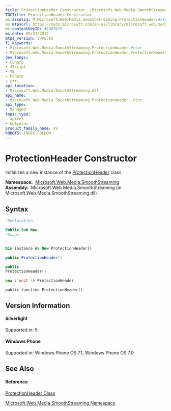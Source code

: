 ```yaml
---
title: ProtectionHeader Constructor  (Microsoft.Web.Media.SmoothStreaming)
TOCTitle: ProtectionHeader Constructor
ms:assetid: M:Microsoft.Web.Media.SmoothStreaming.ProtectionHeader.#ctor
ms:mtpsurl: https://msdn.microsoft.com/en-us/library/microsoft.web.media.smoothstreaming.protectionheader.protectionheader(v=VS.95)
ms:contentKeyID: 46307675
ms.date: 05/31/2012
mtps_version: v=VS.95
f1_keywords:
- Microsoft.Web.Media.SmoothStreaming.ProtectionHeader.#ctor
- Microsoft.Web.Media.SmoothStreaming.ProtectionHeader.ProtectionHeader
dev_langs:
- CSharp
- JScript
- VB
- FSharp
- c++
api_location:
- Microsoft.Web.Media.SmoothStreaming.dll
api_name:
- Microsoft.Web.Media.SmoothStreaming.ProtectionHeader..ctor
api_type:
- Managed
topic_type:
- apiref
- kbSyntax
product_family_name: VS
ROBOTS: INDEX,FOLLOW
---
```


# ProtectionHeader Constructor

Initializes a new instance of the [ProtectionHeader](protectionheader-class-microsoft-web-media-smoothstreaming_1.md) class.

**Namespace:**  [Microsoft.Web.Media.SmoothStreaming](microsoft-web-media-smoothstreaming-namespace_1.md)  
**Assembly:**  Microsoft.Web.Media.SmoothStreaming (in Microsoft.Web.Media.SmoothStreaming.dll)

## Syntax

``` vb
'Declaration

Public Sub New
'Usage


Dim instance As New ProtectionHeader()
```

``` csharp
public ProtectionHeader()
```

``` c++
public:
ProtectionHeader()
```

``` fsharp
new : unit -> ProtectionHeader
```

``` jscript
public function ProtectionHeader()
```

## Version Information

#### Silverlight

Supported in: 5  

#### Windows Phone

Supported in: Windows Phone OS 7.1, Windows Phone OS 7.0  

## See Also

#### Reference

[ProtectionHeader Class](protectionheader-class-microsoft-web-media-smoothstreaming_1.md)

[Microsoft.Web.Media.SmoothStreaming Namespace](microsoft-web-media-smoothstreaming-namespace_1.md)

